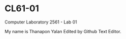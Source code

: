# CL61-01

Computer Laboratory 2561 - Lab 01

My name is Thanapon Yalan
Edited by Github Text Editor.
